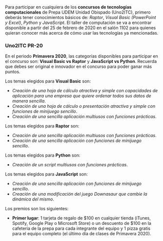 Para participar en cualquiera de los **concursos de tecnologías computacionales** de Prepa UDEM Unidad Obispado (Uno2ITC), primero deberás tener conocimientos básicos de: _Raptor_, _Visual Basic (PowerPoint y Excel)_, _Python_ y _JavaScript_. El taller de computación se va a encontrar disponible a partir del 25 de febrero de 2020 en el salón 1102 para quienes quieran conocer más acerca de cómo usar las tecnologías ya mencionadas.

### Uno2ITC PR-20
En el periodo **Primavera 2020**, las categorías disponibles para participar en el concurso son: **Visual Basic vs Raptor** y **JavaScript vs Python**. Recuerda que debes ser original e innovador en el concurso para poder ganar más puntos.

Los temas elegidos para **Visual Basic** son: 
- _Creación de una hoja de cálculo atractiva y simple con capacidades de aplicación para una empresa que quiere ordenar todos sus datos de manera sencilla_.
- _Creación de una hoja de cálculo o presentación atractiva y simple con funciones de minijuego sencillo_.
- _Creación de una sencilla aplicación multiusos con funciones prácticas_.

Los temas elegidos para **Raptor** son:
- _Creación de una sencilla aplicación multiusos con funciones prácticas_.
- _Creación de una sencilla aplicación con funciones de minijuego sencillo_.

Los temas elegidos para **Python** son:
- _Creación de un script multiusos con funciones prácticas_.

Los temas elegidos para **JavaScript** son:
- _Creación de una sencilla aplicación con funciones de minijuego sencillo_.
- _Creación de una modificación del juego Downasaur que cambie la dinámica del mismo_.

Los premios son los siguientes:
- **Primer lugar**: 1 tarjeta de regalo de $100 en cualquier tienda (iTunes, Spotify, Google Play o Microsoft Store) o un descuento de $100 en la cafetería de la prepa para cada integrante del equipo y 1 pizza gratis para el equipo completo (el último día de clases de Primavera 2020).
